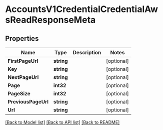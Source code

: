 # AccountsV1CredentialCredentialAwsReadResponseMeta

## Properties

Name | Type | Description | Notes
------------ | ------------- | ------------- | -------------
**FirstPageUrl** | **string** |  | [optional] 
**Key** | **string** |  | [optional] 
**NextPageUrl** | **string** |  | [optional] 
**Page** | **int32** |  | [optional] 
**PageSize** | **int32** |  | [optional] 
**PreviousPageUrl** | **string** |  | [optional] 
**Url** | **string** |  | [optional] 

[[Back to Model list]](../README.md#documentation-for-models) [[Back to API list]](../README.md#documentation-for-api-endpoints) [[Back to README]](../README.md)


